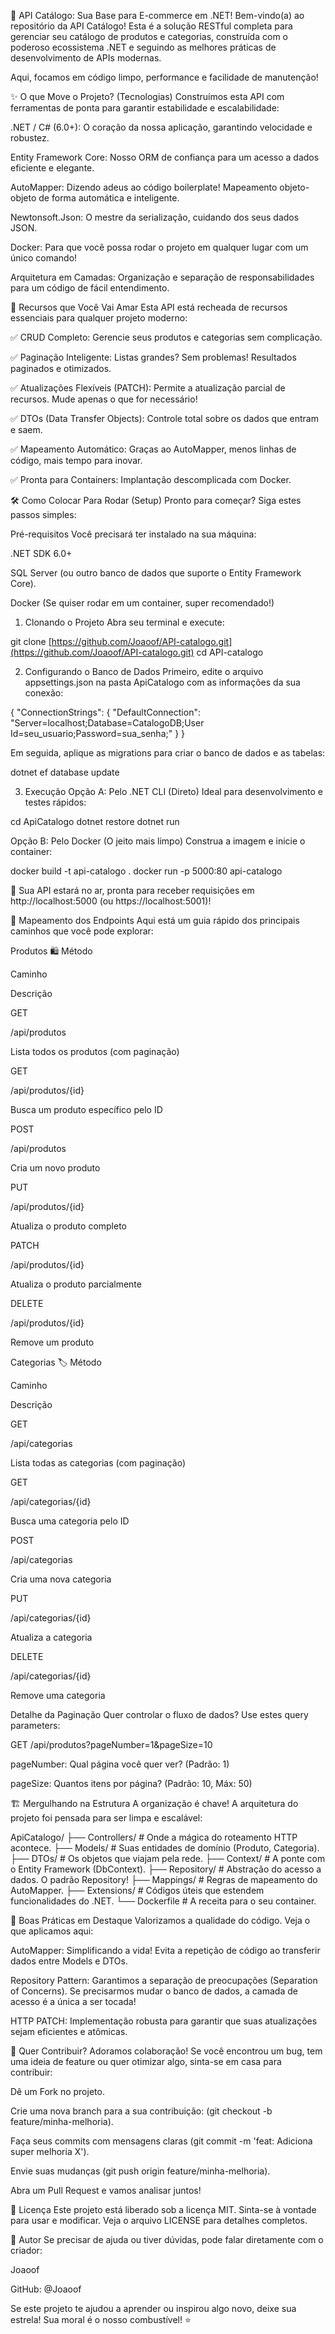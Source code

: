 🚀 API Catálogo: Sua Base para E-commerce em .NET!
Bem-vindo(a) ao repositório da API Catálogo! Esta é a solução RESTful completa para gerenciar seu catálogo de produtos e categorias, construída com o poderoso ecossistema .NET e seguindo as melhores práticas de desenvolvimento de APIs modernas.

Aqui, focamos em código limpo, performance e facilidade de manutenção!

✨ O que Move o Projeto? (Tecnologias)
Construímos esta API com ferramentas de ponta para garantir estabilidade e escalabilidade:

.NET / C# (6.0+): O coração da nossa aplicação, garantindo velocidade e robustez.

Entity Framework Core: Nosso ORM de confiança para um acesso a dados eficiente e elegante.

AutoMapper: Dizendo adeus ao código boilerplate! Mapeamento objeto-objeto de forma automática e inteligente.

Newtonsoft.Json: O mestre da serialização, cuidando dos seus dados JSON.

Docker: Para que você possa rodar o projeto em qualquer lugar com um único comando!

Arquitetura em Camadas: Organização e separação de responsabilidades para um código de fácil entendimento.

🌟 Recursos que Você Vai Amar
Esta API está recheada de recursos essenciais para qualquer projeto moderno:

✅ CRUD Completo: Gerencie seus produtos e categorias sem complicação.

✅ Paginação Inteligente: Listas grandes? Sem problemas! Resultados paginados e otimizados.

✅ Atualizações Flexíveis (PATCH): Permite a atualização parcial de recursos. Mude apenas o que for necessário!

✅ DTOs (Data Transfer Objects): Controle total sobre os dados que entram e saem.

✅ Mapeamento Automático: Graças ao AutoMapper, menos linhas de código, mais tempo para inovar.

✅ Pronta para Containers: Implantação descomplicada com Docker.

🛠️ Como Colocar Para Rodar (Setup)
Pronto para começar? Siga estes passos simples:

Pré-requisitos
Você precisará ter instalado na sua máquina:

.NET SDK 6.0+

SQL Server (ou outro banco de dados que suporte o Entity Framework Core).

Docker (Se quiser rodar em um container, super recomendado!)

1. Clonando o Projeto
Abra seu terminal e execute:

git clone [https://github.com/Joaoof/API-catalogo.git](https://github.com/Joaoof/API-catalogo.git)
cd API-catalogo

2. Configurando o Banco de Dados
Primeiro, edite o arquivo appsettings.json na pasta ApiCatalogo com as informações da sua conexão:

{
  "ConnectionStrings": {
    "DefaultConnection": "Server=localhost;Database=CatalogoDB;User Id=seu_usuario;Password=sua_senha;"
  }
}

Em seguida, aplique as migrations para criar o banco de dados e as tabelas:

dotnet ef database update

3. Execução
Opção A: Pelo .NET CLI (Direto)
Ideal para desenvolvimento e testes rápidos:

cd ApiCatalogo
dotnet restore
dotnet run

Opção B: Pelo Docker (O jeito mais limpo)
Construa a imagem e inicie o container:

docker build -t api-catalogo .
docker run -p 5000:80 api-catalogo

🎉 Sua API estará no ar, pronta para receber requisições em http://localhost:5000 (ou https://localhost:5001)!

🧭 Mapeamento dos Endpoints
Aqui está um guia rápido dos principais caminhos que você pode explorar:

Produtos 🛍️
Método

Caminho

Descrição

GET

/api/produtos

Lista todos os produtos (com paginação)

GET

/api/produtos/{id}

Busca um produto específico pelo ID

POST

/api/produtos

Cria um novo produto

PUT

/api/produtos/{id}

Atualiza o produto completo

PATCH

/api/produtos/{id}

Atualiza o produto parcialmente

DELETE

/api/produtos/{id}

Remove um produto

Categorias 🏷️
Método

Caminho

Descrição

GET

/api/categorias

Lista todas as categorias (com paginação)

GET

/api/categorias/{id}

Busca uma categoria pelo ID

POST

/api/categorias

Cria uma nova categoria

PUT

/api/categorias/{id}

Atualiza a categoria

DELETE

/api/categorias/{id}

Remove uma categoria

Detalhe da Paginação
Quer controlar o fluxo de dados? Use estes query parameters:

GET /api/produtos?pageNumber=1&pageSize=10

pageNumber: Qual página você quer ver? (Padrão: 1)

pageSize: Quantos itens por página? (Padrão: 10, Máx: 50)

🏗️ Mergulhando na Estrutura
A organização é chave! A arquitetura do projeto foi pensada para ser limpa e escalável:

ApiCatalogo/
├── Controllers/         # Onde a mágica do roteamento HTTP acontece.
├── Models/              # Suas entidades de domínio (Produto, Categoria).
├── DTOs/                # Os objetos que viajam pela rede.
├── Context/             # A ponte com o Entity Framework (DbContext).
├── Repository/          # Abstração do acesso a dados. O padrão Repository!
├── Mappings/            # Regras de mapeamento do AutoMapper.
├── Extensions/          # Códigos úteis que estendem funcionalidades do .NET.
└── Dockerfile           # A receita para o seu container.

🧠 Boas Práticas em Destaque
Valorizamos a qualidade do código. Veja o que aplicamos aqui:

AutoMapper: Simplificando a vida! Evita a repetição de código ao transferir dados entre Models e DTOs.

Repository Pattern: Garantimos a separação de preocupações (Separation of Concerns). Se precisarmos mudar o banco de dados, a camada de acesso é a única a ser tocada!

HTTP PATCH: Implementação robusta para garantir que suas atualizações sejam eficientes e atômicas.

🤝 Quer Contribuir?
Adoramos colaboração! Se você encontrou um bug, tem uma ideia de feature ou quer otimizar algo, sinta-se em casa para contribuir:

Dê um Fork no projeto.

Crie uma nova branch para a sua contribuição: (git checkout -b feature/minha-melhoria).

Faça seus commits com mensagens claras (git commit -m 'feat: Adiciona super melhoria X').

Envie suas mudanças (git push origin feature/minha-melhoria).

Abra um Pull Request e vamos analisar juntos!

📝 Licença
Este projeto está liberado sob a licença MIT. Sinta-se à vontade para usar e modificar. Veja o arquivo LICENSE para detalhes completos.

👤 Autor
Se precisar de ajuda ou tiver dúvidas, pode falar diretamente com o criador:

Joaoof

GitHub: @Joaoof

Se este projeto te ajudou a aprender ou inspirou algo novo, deixe sua estrela! Sua moral é o nosso combustível! ⭐
